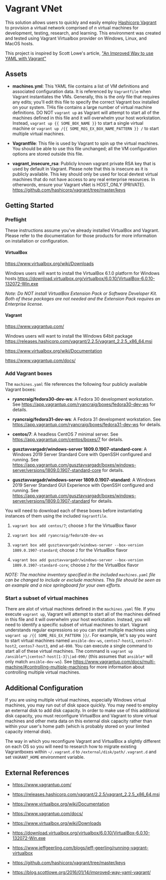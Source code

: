 # Vagrant VNet
This solution allows users to quickly and easily employ [Hashicorp Vagrant](https://www.vagrantup.com/) to provision a virtual network comprised of _n_ virtual machines for development, testing, research, and learning. This environment was created and tested using Vagrant Virtualbox provider on Windows, Linux, and MacOS hosts.

This project is inspired by Scott Lowe's article, ["An Improved Way to use YAML with Vagrant"](https://blog.scottlowe.org/2016/01/14/improved-way-yaml-vagrant/)

## Assets

* **machines.yml**: This YAML file contains a list of VM definitions and associated configuration data. It is referenced by `Vagrantfile` when Vagrant instantiates the VMs. Generally, this is the _only_ file that requires any edits; you'll edit this file to specify the correct Vagrant box installed on your system. THis file contains a large number of virtual machine definitions. DO NOT `vagrant up` as Vagrant will attempt to start all of the machines defined in this file and it will overwhelm your host workstation. Instead, `vagrant up {{ SOME_BOX_NAME }}` to start a single virtual machine or `vagrant up /{{ SOME_REG_EX_BOX_NAME_PATTERN }} /` to start multiple virtual machines.

* **Vagrantfile**: This file is used by Vagrant to spin up the virtual machines. You should be able to use this file unchanged; all the VM configuration options are stored outside this file.

* **vagrant_insecure_rsa**: Publicly known vagrant private RSA key that is used by default in Vagrant. Please note that this is insecure as it is publicly available. This key should only be used for local devtest virtual machines that do not have access to any real enterprise resources.
In otherwords, ensure your Vagrant vNet is HOST_ONLY (PRIVATE). https://github.com/hashicorp/vagrant/tree/master/keys

## Getting Started

### Preflight
These instructions assume you've already installed VirtualBox and Vagrant. Please refer to the documentation for those products for more information on installation or configuration.

#### VirtualBox
https://www.virtualbox.org/wiki/Downloads
 
Windows users will want to install the VirtualBox 6.1.0 platform for Windows hosts
https://download.virtualbox.org/virtualbox/6.0.10/VirtualBox-6.0.10-132072-Win.exe
 
_Note: Do NOT install VirtualBox Extension Pack or Software Developer Kit. Both of these packages are not needed and the Extension Pack requires an Enterprise license._
 
#### Vagrant
https://www.vagrantup.com/
 
Windows users will want to install the Windows 64bit package
https://releases.hashicorp.com/vagrant/2.2.5/vagrant_2.2.5_x86_64.msi

https://www.virtualbox.org/wiki/Documentation

https://www.vagrantup.com/docs/

### Add Vagrant boxes
The `machines.yaml` file references the following four publicly available Vagrant boxes:

* **ryancraig/fedora30-dev-ws**: A Fedora 30 development workstation. See https://app.vagrantup.com/ryancraig/boxes/fedora30-dev-ws for details.

* **ryancraig/fedora31-dev-ws**: A Fedora 31 development workstation. See https://app.vagrantup.com/ryancraig/boxes/fedora31-dev-ws for details.

* **centos/7**: A headless CentOS 7 minimal server. See https://app.vagrantup.com/centos/boxes/7 for details.

* **gusztavvargadr/windows-server 1809.0.1907-standard-core**: A Windows 2019 Server Standard Core with OpenSSH configured and running. See https://app.vagrantup.com/gusztavvargadr/boxes/windows-server/versions/1809.0.1907-standard-core for details.

* **gusztavvargadr/windows-server 1809.0.1907-standard**: A Windows 2019 Server Standard GUI Experience with OpenSSH configured and running. See https://app.vagrantup.com/gusztavvargadr/boxes/windows-server/versions/1809.0.1907-standard for details.

You will need to download each of these boxes before instantiating instances of them using the included `Vagrantfile`.

1. `vagrant box add centos/7`; choose `3` for the VirtualBox flavor

1. `vagrant box add ryancraig/fedora30-dev-ws`

1. `vagrant box add gusztavvargadr/windows-server --box-version 1809.0.1907-standard`; choose `2` for the VirtualBox flavor

1. `vagrant box add gusztavvargadr/windows-server --box-version 1809.0.1907-standard-core`; choose `2` for the VirtualBox flavor

*NOTE: The machine inventory specified in the included `machines.yaml` file can be changed to include or exclude machines. This file should be seen as an example and a nice springboard for your own efforts.*

### Start a subset of virtual machines
There are alot of virtual machines defined in the `machines.yaml` file. If you execute `vagrant up`, Vagrant will attempt to start all of the machines defined in this file and it will overwhelm your host workstation. Instead, you will need to identify a specific subset of virtual machines to start. Vagrant understands regular expressions so you can start multiple machines using `vagrant up /{{ SOME_REG_EX_PATTERN }}/`. For example, let's say you want to start virtual machines named `ansible-dev-ws`, `centos7-host1`, `centos7-host2`, `centos7-host3`, and `ad-090`. You can execute a single command to start all of these virtual machines. The command is `vagrant up /ansible*\|centos7-host[1-3]\|ad-090/` (this assumes that `ansible*` will only match `ansible-dev-ws`). See https://www.vagrantup.com/docs/multi-machine/#controlling-multiple-machines for more information about controlling multiple virtual machines.

## Additional Configuration
If you are using multiple virtual machines, especially Windows virtual machines, you may run out of disk space quickly. You may need to employ an external disk to add disk capacity. In order to make use of this additional disk capacity, you must reconfigure VirtualBox and Vagrant to store virtual machines and other meta data on this external disk capacity rather than within your user's home path (which is probably stored on your limited capacity internal disk).

The way in which you reconfigure Vagrant and VirtualBox a slightly different on each OS so you will need to research how to migrate existing Vagrantboxes within `~/.vagrant.d` to `/external/disk/path/.vagrant.d` and set `VAGRANT_HOME` environment variable.

## External References
* https://www.vagrantup.com/
 
* https://releases.hashicorp.com/vagrant/2.2.5/vagrant_2.2.5_x86_64.msi

* https://www.virtualbox.org/wiki/Documentation

* https://www.vagrantup.com/docs/

* https://www.virtualbox.org/wiki/Downloads

* https://download.virtualbox.org/virtualbox/6.0.10/VirtualBox-6.0.10-132072-Win.exe

* https://www.jeffgeerling.com/blogs/jeff-geerling/running-vagrant-virtualbox

* https://github.com/hashicorp/vagrant/tree/master/keys

* https://blog.scottlowe.org/2016/01/14/improved-way-yaml-vagrant/